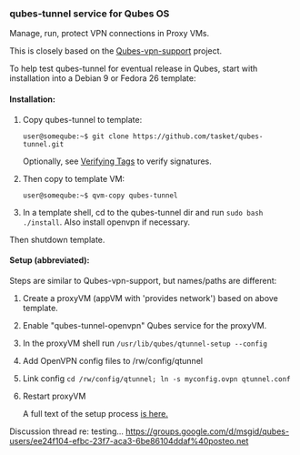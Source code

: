 ### qubes-tunnel service for Qubes OS

Manage, run, protect VPN connections in Proxy VMs.

This is closely based on the [Qubes-vpn-support](https://github.com/tasket/Qubes-vpn-support) project.

To help test qubes-tunnel for eventual release in Qubes, start with installation into a Debian 9 or Fedora 26 template:

#### Installation:

1. Copy qubes-tunnel to template:
   ```
   user@someqube:~$ git clone https://github.com/tasket/qubes-tunnel.git
   ```

   Optionally, see [Verifying Tags](https://git-scm.com/book/en/v2/Git-Tools-Signing-Your-Work) to verify signatures.

2. Then copy to template VM:
   ```
   user@someqube:~$ qvm-copy qubes-tunnel
   ```

3. In a template shell, cd to the qubes-tunnel dir and run `sudo bash ./install`. Also install openvpn if necessary.

Then shutdown template.

#### Setup (abbreviated):

Steps are similar to Qubes-vpn-support, but names/paths are different:

1. Create a proxyVM (appVM with 'provides network') based on above template.
2. Enable "qubes-tunnel-openvpn" Qubes service for the proxyVM.
3. In the proxyVM shell run `/usr/lib/qubes/qtunnel-setup --config`
4. Add OpenVPN config files to /rw/config/qtunnel
5. Link config `cd /rw/config/qtunnel; ln -s myconfig.ovpn qtunnel.conf`
6. Restart proxyVM

   A full text of the setup process [is here.](https://github.com/tasket/qubes-doc/blob/tunnel/configuration/vpn.md#set-up-a-proxyvm-as-a-vpn-gateway-using-the-qubes-tunnel-service)

Discussion thread re: testing...
https://groups.google.com/d/msgid/qubes-users/ee24f104-efbc-23f7-aca3-6be86104ddaf%40posteo.net

